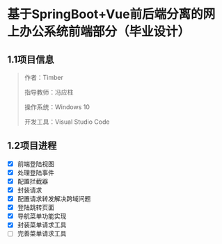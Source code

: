 <!--
 * @Author: Timber
 * @Date: 2021-12-09 23:06:15
 * @LastEditors: Timber.Wang
 * @LastEditTime: 2022-01-04 16:16:07
 * @web: www.timberkito.com
 * @Description: 
-->
# 基于SpringBoot+Vue前后端分离的网上办公系统前端部分（毕业设计）

## 1.1项目信息

> 作者：Timber
>
> 指导教师：冯应柱
>
> 操作系统：Windows 10
>
> 开发工具：Visual Studio Code

## 1.2项目进程

- [x] 前端登陆视图
- [x] 处理登陆事件
- [x] 配置拦截器
- [x] 封装请求
- [x] 配置请求转发解决跨域问题
- [x] 登陆跳转页面
- [x] 导航菜单功能实现
- [x] 封装菜单请求工具
- [ ] 完善菜单请求工具
